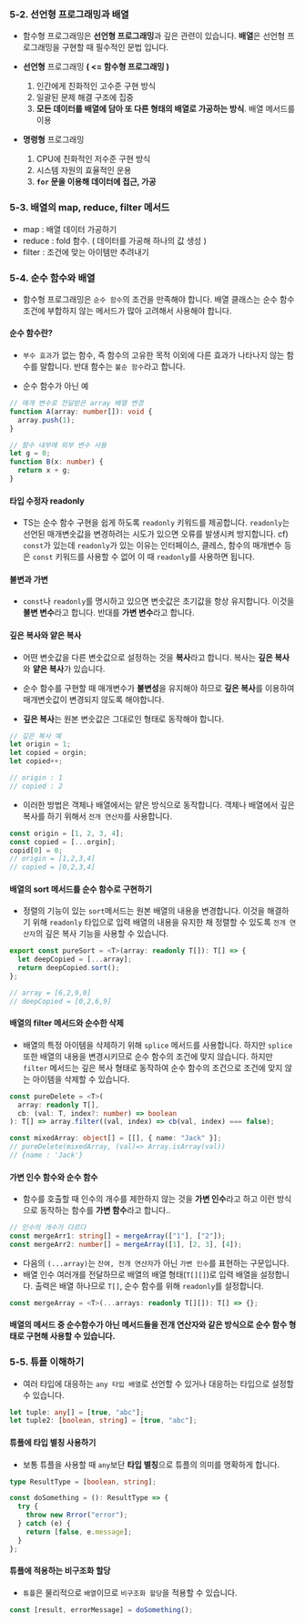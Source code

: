 ### 5-2. 선언형 프로그래밍과 배열

- 함수형 프로그래밍은 **선언형 프로그래밍**과 깊은 관련이 있습니다. **배열**은 선언형 프로그래밍을 구현할 때 필수적인 문법 입니다.

- **선언형** 프로그래밍 **( <= 함수형 프로그래밍 )**
  1. 인간에게 친화적인 고수준 구현 방식
  2. 일괄된 문제 해결 구조에 집중
  3. **모든 데이터를 배열에 담아 또 다른 형태의 배열로 가공하는 방식**. 배열 메서드를 이용
- **명령형** 프로그래밍
  1. CPU에 친화적인 저수준 구현 방식
  2. 시스템 자원의 효율적인 운용
  3. **`for` 문을 이용해 데이터에 접근, 가공**

### 5-3. 배열의 map, reduce, filter 메서드

- map : 배열 데이터 가공하기
- reduce : fold 함수. ( 데이터를 가공해 하나의 값 생성 )
- filter : 조건에 맞는 아이템만 추려내기

### 5-4. 순수 함수와 배열

- 함수형 프로그래밍은 `순수 함수`의 조건을 만족해야 합니다.
  배열 클래스는 순수 함수 조건에 부합하지 않는 메서드가 많아 고려해서 사용해야 합니다.

#### 순수 함수란?

- `부수 효과`가 없는 함수, 즉 함수의 고유한 목적 이외에 다른 효과가 나타나지 않는 함수를 말합니다. 반대 함수는 `불순 함수`라고 합니다.

- 순수 함수가 아닌 예

```ts
// 매개 변수로 전달받은 array 배열 변경
function A(array: number[]): void {
  array.push(1);
}
```

```ts
// 함수 내부에 외부 변수 사용
let g = 0;
function B(x: number) {
  return x + g;
}
```

#### 타입 수정자 readonly

- TS는 순수 함수 구현을 쉽게 하도록 `readonly` 키워드를 제공합니다. `readonly`는 선언된 매개변숫값을 변경하려는 시도가 있으면 오류를 발생시켜 방지합니다.
  cf) `const`가 있는데 `readonly`가 있는 이유는 인터페이스, 클레스, 함수의 매개변수 등은 `const` 키워드를 사용할 수 없어 이 때 `readonly`를 사용하면 됩니다.

#### 불변과 가변

- `const`나 `readonly`를 명시하고 있으면 변숫값은 초기값을 항상 유지합니다. 이것을 **불변 변수**라고 합니다. 반대를 **가변 변수**라고 합니다.

#### 깊은 복사와 얕은 복사

- 어떤 변숫값을 다른 변숫값으로 설정하는 것을 **복사**라고 합니다. 복사는 **깊은 복사**와 **얕은 복사**가 있습니다.
- 순수 함수를 구현할 때 매개변수가 **불변성**을 유지해야 하므로 **깊은 복사**를 이용하여 매개변숫값이 변경되지 않도록 해야합니다.

- **깊은 복사**는 원본 변숫값은 그대로인 형태로 동작해야 합니다.

```ts
// 깊은 복사 예
let origin = 1;
let copied = orgin;
let copied++;

// origin : 1
// copied : 2
```

- 이러한 방법은 객체나 배열에서는 얕은 방식으로 동작합니다.
  객체나 배열에서 깊은 복사를 하기 위해서 `전개 연산자`를 사용합니다.

```ts
const origin = [1, 2, 3, 4];
const copied = [...orgin];
copid[0] = 0;
// origin = [1,2,3,4]
// copied = [0,2,3,4]
```

#### 배열의 sort 메서드를 순수 함수로 구현하기

- 정렬의 기능이 있는 `sort`메서드는 원본 배열의 내용을 변경합니다. 이것을 해결하기 위해 `readonly` 타입으로 입력 배열의 내용을 유지한 채 정렬할 수 있도록 `전개 연산자`의 깊은 복사 기능을 사용할 수 있습니다.

```ts
export const pureSort = <T>(array: readonly T[]): T[] => {
  let deepCopied = [...array];
  return deepCopied.sort();
};

// array = [6,2,9,0]
// deepCopied = [0,2,6,9]
```

#### 배열의 filter 메서드와 순수한 삭제

- 배열의 특정 아이템을 삭제하기 위해 `splice` 메서드를 사용합니다. 하지만 `splice` 또한 배열의 내용을 변경시키므로 순수 함수의 조건에 맞지 않습니다.
  하지만 `filter` 메서드는 깊은 복사 형태로 동작하여 순수 함수의 조건으로 조건에 맞지 않는 아이템을 삭제할 수 있습니다.

```ts
const pureDelete = <T>(
  array: readonly T[],
  cb: (val: T, index?: number) => boolean
): T[] => array.filter((val, index) => cb(val, index) === false);

const mixedArray: object[] = [[], { name: "Jack" }];
// pureDelete(mixedArray, (val)=> Array.isArray(val))
// {name : 'Jack'}
```

#### 가변 인수 함수와 순수 함수

- 함수를 호출할 때 인수의 개수를 제한하지 않는 것을 **가변 인수**라고 하고 이런 방식으로 동작하는 함수를 **가변 함수**라고 합니다..

```ts
// 인수의 개수가 다르다
const mergeArr1: string[] = mergeArray(["1"], ["2"]);
const mergeArr2: number[] = mergeArray([1], [2, 3], [4]);
```

- 다음의 `(...array)`는 `잔여, 전개 연산자`가 아닌 `가변 인수`를 표현하는 구문입니다.
- 배열 인수 여러개를 전달하므로 배열의 배열 형태(`T[][]`)로 입력 배열을 설정합니다.
  출력은 배열 하나므로 `T[]`, 순수 함수를 위해 `readonly`를 설정합니다.

```ts
const mergeArray = <T>(...arrays: readonly T[][]): T[] => {};
```

#### 배열의 메서드 중 순수함수가 아닌 메서드들을 전개 연산자와 같은 방식으로 순수 함수 형태로 구현해 사용할 수 있습니다.

### 5-5. 튜플 이해하기

- 여러 타입에 대응하는 `any 타입 배열`로 선언할 수 있거나 대응하는 타입으로 설정할 수 있습니다.

```ts
let tuple: any[] = [true, "abc"];
let tuple2: [boolean, string] = [true, "abc"];
```

#### 튜플에 타입 별칭 사용하기

- 보통 튜플을 사용할 때 `any`보단 **타입 별칭**으로 튜플의 의미를 명확하게 합니다.

```ts
type ResultType = [boolean, string];

const doSomething = (): ResultType => {
  try {
    throw new Rrror("error");
  } catch (e) {
    return [false, e.message];
  }
};
```

#### 튜플에 적용하는 비구조화 할당

- `튜플`은 물리적으로 `배열`이므로 `비구조화 할당`을 적용할 수 있습니다.

```ts
const [result, errorMessage] = doSomething();
```
